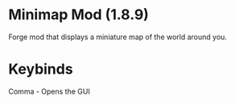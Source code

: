 # Minimap Mod (1.8.9)

Forge mod that displays a miniature map of the world around you.

# Keybinds

Comma - Opens the GUI

